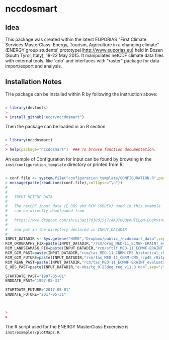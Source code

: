 # nccdosmart

## Idea

This package was created within the latest EUPORIAS "First Climate Services MasterClass: Energy, Tourism, Agriculture in a changing climate" (ENERGY group students' prototype)(http://www.euporias.eu) held in Bozen (South Tyrol, Italy), 18-22 May 2015.  It manipulates netCDF climate data files with external tools, like  'cdo' and interfaces with "raster" package for data import/export and analysis.

## Installation Notes

THe package can be installed within R by following the instruction above: 
```R

> library(devtools)
>
> install_github("ecor/nccdosmart")


```
Then the package can be loaded in an R section: 
```R

> library(nccdosmart)
>
> help(package="nccdosmart")  ### To browse function documentation.
```
An example of Configuration for input can be found by browsing in the `inst/configuration_template` directory or printed from R:
```R

> conf.file <- system.file("configuration_template/CONFIGURATION.R",package="nccdosmart")
> message(paste(readLines(conf.file),collapse="\n"))
#
#
#   INPUT NETCDF DATA
# 
#   The netCDF input data (E_OBS abd RCM CORDEX) used in this example
#   can be directly downloaded from
#
#   https://www.dropbox.com/sh/u13azj7dj0d15j7/AAD7UQOynUTELqM-EGgkvsnwa?dl=0&s=sl
#
#   and put in the directory declared in INPUT_DATADIR
#
INPUT_DATADIR <- Sys.getenv("HOME","Dropbox/public_/ncdosmart_data",sep="/") ## modify this value with the name of the directory containing the input file.  
RCM_OROGRAPHY_FIX=paste(INPUT_DATADIR,"/rcm/orog_MED-11_ECMWF-ERAINT_evaluation_r1i1p1_CNRM-ALADIN52_v1_fx.nc",sep="/")                  
RCM_LANDSEAMASK_FIX=paste(INPUT_DATADIR,"rcm/sftlf_MED-11_ECMWF-ERAINT_evaluation_r1i1p1_CNRM-ALADIN52_v1_fx.nc",sep="/")                   
RCM_GCM_PAST=paste(INPUT_DATADIR,"rcm/tas_MED-11_CNRM-CM5_historical_r8i1p1_CNRM-ALADIN52_v1_day_19960101-20001231.nc",sep="/")      
RCM_GCM_FUTURE=paste(INPUT_DATADIR,"rcm/tas_MED-11_CNRM-CM5_rcp45_r8i1p1_CNRM-ALADIN52_v1_day_20160101-20201231.nc",sep="/")        
RCM_REAN_PAST=paste(INPUT_DATADIR,"rcm/tas_MED-11_ECMWF-ERAINT_evaluation_r1i1p1_CNRM-ALADIN52_v1_day_19960101-20001231.nc",sep="/")
E_OBS_PAST=paste(INPUT_DATADIR,"e-obs/tg_0.25deg_reg_v11.0.nc4",sep="/")

STARTDATE_PAST="1997-05-01"
ENDDATE_PAST="1997-05-31"

STARTDATE_FUTURE="2017-05-01"
ENDDATE_FUTURE="2017-05-31"



>
> 
```
The R script used for the ENERGY MasterClass Excercise is `inst/examples/plotMaps.R`.
 


  
 





